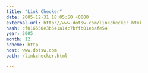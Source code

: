 ```yaml
---
title: "Link Checker"
date: 2005-12-31 18:05:50 +0000
external-url: http://www.dotsw.com/linkchecker.html
hash: cf016550e3b541a14c7bffb01ebafe54
year: 2005
month: 12
scheme: http
host: www.dotsw.com
path: /linkchecker.html

---
```



